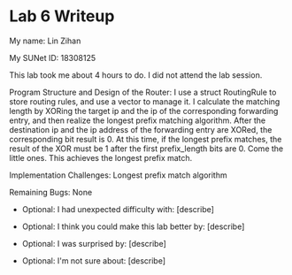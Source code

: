 Lab 6 Writeup
=============

My name: Lin Zihan

My SUNet ID: 18308125

This lab took me about 4 hours to do. I did not attend the lab session.

Program Structure and Design of the Router:
I use a struct RoutingRule to store routing rules, and use a vector to manage it.
I calculate the matching length by XORing the target ip and the ip of the corresponding 
forwarding entry, and then realize the longest prefix matching algorithm. After the 
destination ip and the ip address of the forwarding entry are XORed, the corresponding 
bit result is 0. At this time, if the longest prefix matches, the result of the XOR must 
be 1 after the first prefix_length bits are 0. Come the little ones. This achieves the 
longest prefix match.

Implementation Challenges:
Longest prefix match algorithm

Remaining Bugs:
None

- Optional: I had unexpected difficulty with: [describe]

- Optional: I think you could make this lab better by: [describe]

- Optional: I was surprised by: [describe]

- Optional: I'm not sure about: [describe]
